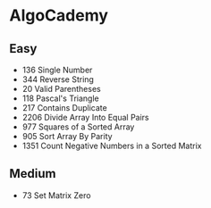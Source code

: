 # AlgoCademy

## Easy


- 136    Single Number
- 344    Reverse String
- 20     Valid Parentheses
- 118    Pascal's Triangle
- 217    Contains Duplicate
- 2206   Divide Array Into Equal Pairs   
- 977    Squares of a Sorted Array
- 905    Sort Array By Parity
- 1351   Count Negative Numbers in a Sorted Matrix

## Medium
- 73     Set Matrix Zero
